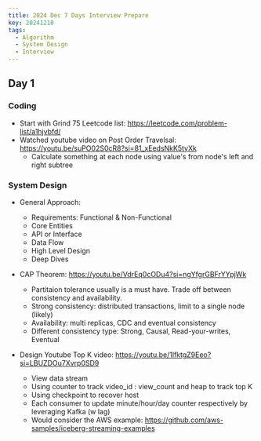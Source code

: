 ```yaml
---
title: 2024 Dec 7 Days Interview Prepare
key: 20241210
tags:
  - Algorithm
  - System Design
  - Interview
---
```


<!--more-->

## Day 1

### Coding 

- Start with Grind 75 Leetcode list: https://leetcode.com/problem-list/a1hjvbfd/
- Watched youtube video on Post Order Travelsal: https://youtu.be/suPO02S0cR8?si=81_xEedsNkK5tyXk
  - Calculate something at each node using value's from node's left and right subtree
 
### System Design

- General Approach:
  - Requirements: Functional & Non-Functional
  - Core Entities
  - API or Interface
  - Data Flow
  - High Level Design
  - Deep Dives

- CAP Theorem: https://youtu.be/VdrEq0cODu4?si=ngYfgrGBFrYYpjWk
  - Partitaion tolerance usually is a must have. Trade off between consistency and availability.
  - Strong consistency: distributed transactions, limit to a single node (likely)
  - Availability: multi replicas, CDC and eventual consistency
  - Different consistency type: Strong, Causal, Read-your-writes, Eventual
 
- Design Youtube Top K video: https://youtu.be/1lfktgZ9Eeo?si=LBUZDOu7Xvrp0SD9
  -  View data stream
  -  Using counter to track video_id : view_count and heap to track top K
  -  Using checkpoint to recover host
  -  Each consumer to update minute/hour/day counter respectively by leveraging Kafka (w lag)
  -  Would consider the AWS example: https://github.com/aws-samples/iceberg-streaming-examples


